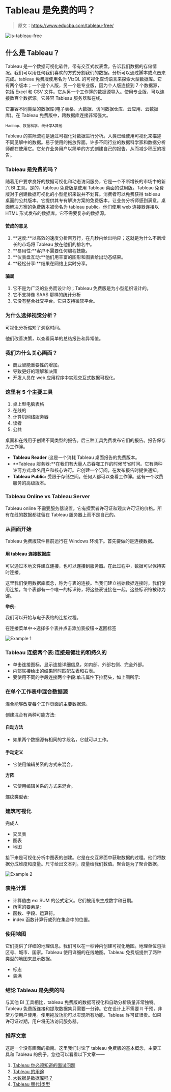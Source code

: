 # Tableau 是免费的吗？

> 原文：<https://www.educba.com/tableau-free/>

![is-tableau-free](img/1fe202642272304ac87887fe8a7d18dc.png)



## 什么是 Tableau？

Tableau 是一个数据可视化软件，带有交互式仪表盘，告诉我们数据的存储情况。我们可以用任何我们喜欢的方式分割我们的数据。分析可以通过脚本或点击来完成。tableau 免费版使用名为 VizQL 的可视化查询语言来探索大型数据库。它有两个版本；一个是个人版，另一个是专业版，因为个人版连接到 7 个数据源，包括 Excel 和 CSV 文件。它从另一个工作簿的数据源导入。使用专业版，可以连接数百个数据源。它兼容 Tableau 服务器和在线。

它兼容不同类型的数据库(电子表格、大数据、访问数据仓库、云应用、云数据库)。在 Tableau 免费版中，跨数据库连接非常强大。

<small>Hadoop、数据科学、统计学&其他</small>

Tableau 的实际流程是通过可视化对数据进行分析。人类已经使用可视化来描述不同见解中的数据。易于使用的拖放界面。许多不同行业的数据科学家和数据分析师都在使用它。它允许业务用户以简单的方式创建自己的报告，从而减少积压的报告。

### Tableau 是免费的吗？

随着用户要求良好的数据可视化和动态访问服务，它是一个不断增长的市场中的新兴 BI 工具。是的，tableau 免费版是使用 Tableau 桌面的试用版。Tableau 免费版对于创建数据可视化的小型组织来说并不划算。消费者可以免费获得 tableau 桌面的公共版本。它提供其专有解决方案的免费版本，让业务分析师感到满意。桌面解决方案的免费版本被命名为 tableau public。他们使用 web 连接器连接以 HTML 形式发布的数据库。它不需要复杂的数据源。

#### 赞成的意见

1.  **速度:**以高效的速度分析百万行，在几秒内给出响应；这就是为什么不断增长的市场将 Tableau 放在他们的排名中。
2.  **易用性:**客户不需要任何编程技能。
3.  **仪表盘互动:**他们用丰富的图形和图表给出动态结果。
4.  **轻松分享:**结果在网络上实时分享。

#### 骗局

1.  它不是为广泛的业务而设计的；Tableau 免费版是为小型组织设计的。
2.  它不支持像 SAAS 那样的统计分析
3.  它没有整合社交平台。它只支持微软平台。

### 为什么选择视觉分析？

可视化分析缩短了洞察时间。

他们改善决策，以查看简单的总结报告和异常值。

### 我们为什么关心画面？

*   商业智能重要性的增加。
*   导致更好的理解和决策
*   开发人员在 web 应用程序中实现交互式数据可视化。

### 这里有 5 个主要工具

1.  桌上型电脑表格
2.  在线的
3.  计算机网络服务器
4.  读者
5.  公共

桌面和在线用于创建不同类型的报告。后三种工具免费发布它们的报告。报告保存为工作簿。

*   **Tableau Reader** :这是一个消耗 Tableau 桌面报告的免费版本。
*   **Tableau 服务器:**在我们有大量人员吞噬工作的时候节省时间。它有两种许可方式:命名用户和核心许可。它创建一个订阅，在发布报告时提供通知。
*   **Tableau Public:** 受限于存储空间。任何人都可以查看工作簿。这有一个收费服务的高级版本。

### Tableau Online vs Tableau Server

Tableau online 不需要服务器设置。它有探索者许可证和观众许可证的价格。所有在线的数据都驻留在 Tableau 服务器上而不是自己的。

### 从画面开始

Tableau 免费版软件目前运行在 Windows 环境下。首先要做的是连接数据。

#### 用 tableau 连接数据库

可以通过本地文件建立连接，也可以连接到服务器。在此过程中，数据可以保持实时连接。

这里我们使用数据库概念，称为与表的连接。当我们建立初始数据连接时，我们使用连接。每个表都有一个唯一的标识符，将这些表链接在一起。这些标识符被称为键。

**举例:**

我们可以开始与电子表格的连接过程。

在连接菜单中->选择多个表并点击添加表按钮->返回标签

![Example 1](img/048a7930d7264fc166150456a62775de.png)



### Tableau 连接两个表:连接是健壮的和持久的

*   单击连接图标，显示连接详细信息，如内部、外部右侧、完全外部。
*   内部联接给出的结果同时匹配左表和右表。
*   要使用不同的字段连接两个字段:单击属性下拉箭头，如上图所示:

### 在单个工作表中混合数据源

混合能够改变每个工作页面的主要数据源。

创建混合有两种可能方法:

#### 自动方法

*   如果两个数据源有相同的字段名，它就可以工作。

#### 手动定义

*   它使用编辑关系的方式来混合。

**方阵**

*   它使用编辑关系的方式来混合。

螺纹类型表:

### 建筑可视化

完成人

*   交叉表
*   图表
*   地图

接下来是可视化分析中图表的创建。它是在交互界面中获取数据的过程。他们将数据分成维度和度量。尺寸给出文本列。度量给我们数值。聚合是为了聚合数据。

![Example 2](img/4e3ee0771e522c7d363e514afbc29e1a.png)



### 表格计算

*   计算值由 ex: SUM 的公式定义。它们被用来生成数字和日期。
*   所需的要素是:
*   函数、字段、运算符。
*   index 函数计算行或列在集合中的位置。

### 使用地图

它们提供了详细的地理信息。我们可以在一秒钟内创建可视化地图。地理单位包括区号、城市、国家。Tableau 使用详细的在线地图。Tableau 免费版提供了两种类型的地图来显示数据。

*   标志
*   装满

### 结论 Tableau 是免费的吗

与其他 BI 工具相比，tableau 免费版的数据可视化和自助分析质量非常独特。Tableau 免费版连接和提取数据集只需要一分钟。它在设计上不需要 It 干预，非常方便用户使用。使用拖放功能可以实现所有功能。Tableau 许可证很贵。如果许可证过期，用户将无法访问服务器。

### 推荐文章

这是一个没有画面的指南。这里我们讨论了 tableau 免费版的基本概念，主要工具和 Tableau 的例子。您也可以看看以下文章——

1.  [Tableau 你必须知道的面试问题](https://www.educba.com/tableau-interview-questions/)
2.  [Tableau 的用途](https://www.educba.com/uses-of-tableau/)
3.  [大数据是数据库吗？](https://www.educba.com/is-big-data-a-database/)
4.  [Tableau 替代|类型](https://www.educba.com/tableau-alternatives/)





